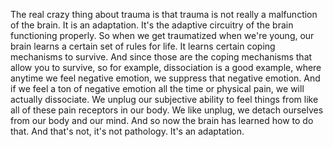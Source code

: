  The real crazy thing about trauma is that trauma is not really a malfunction of the brain. It is an adaptation. It's the adaptive circuitry of the brain functioning properly. So when we get traumatized when we're young, our brain learns a certain set of rules for life. It learns certain coping mechanisms to survive. And since those are the coping mechanisms that allow you to survive, so for example, dissociation is a good example, where anytime we feel negative emotion, we suppress that negative emotion. And if we feel a ton of negative emotion all the time or physical pain, we will actually dissociate. We unplug our subjective ability to feel things from like all of these pain receptors in our body. We like unplug, we detach ourselves from our body and our mind. And so now the brain has learned how to do that. And that's not, it's not pathology. It's an adaptation.